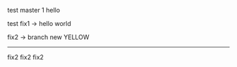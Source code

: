 test master 1
hello   

test fix1 -> hello world

fix2 -> branch new YELLOW

---------------------------

fix2 fix2 fix2